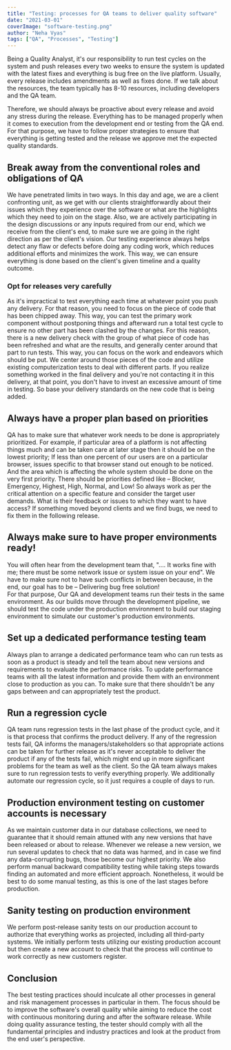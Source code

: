 ```yaml
---
title: "Testing: processes for QA teams to deliver quality software"
date: "2021-03-01"
coverImage: "software-testing.png"
author: "Neha Vyas"
tags: ["QA", "Processes", "Testing"]
---
```



Being a Quality Analyst, it's our responsibility to run test cycles on the system and push releases every two weeks to ensure the system is updated with the latest fixes and everything is bug free on the live platform. Usually, every release includes amendments as well as fixes done. If we talk about the resources, the team typically has 8-10 resources, including developers and the QA team.

Therefore, we should always be proactive about every release and avoid any stress during the release. Everything has to be managed properly when it comes to execution from the development end or testing from the QA end. For that purpose, we have to follow proper strategies to ensure that everything is getting tested and the release we approve met the expected quality standards.
  

## Break away from the conventional roles and obligations of QA 

We have penetrated limits in two ways. In this day and age, we are a client confronting unit, as we get with our clients straightforwardly about their issues which they experience over the software or what are the highlights which they need to join on the stage. Also, we are actively participating in the design discussions or any inputs required from our end, which we receive from the client's end, to make sure we are going in the right direction as per the client's vision.  Our testing experience always helps detect any flaw or defects before doing any coding work, which reduces additional efforts and minimizes the work. This way, we can ensure everything is done based on the client's given timeline and a quality outcome.

### Opt for releases very carefully

As it's impractical to test everything each time at whatever point you push any delivery. For that reason, you need to focus on the piece of code that has been chipped away. This way, you can test the primary work component without postponing things and afterward run a total test cycle to ensure no other part has been clashed by the changes. For this reason, there is a new delivery check with the group of what piece of code has been refreshed and what are the results, and generally center around that part to run tests. This way, you can focus on the work and endeavors which should be put. We center around those pieces of the code and utilize existing computerization tests to deal with different parts. If you realize something worked in the final delivery and you're not contacting it in this delivery, at that point, you don't have to invest an excessive amount of time in testing. So base your delivery standards on the new code that is being added.


## Always have a proper plan based on priorities  

QA has to make sure that whatever work needs to be done is appropriately prioritized. For example, if particular area of a platform is not affecting things much and can be taken care at later stage then it should be on the lowest priority; If less than one percent of our users are on a particular browser, issues specific to that browser stand out enough to be noticed.  And the area which is affecting the whole system should be done on the very first priority. There should be priorities defined like – Blocker, Emergency, Highest, High, Normal, and Low!  So always work as per the critical attention on a specific feature and consider the target user demands. What is their feedback or issues to which they want to have access? If something moved beyond clients and we find bugs, we need to fix them in the following release.

  

## Always make sure to have proper environments ready!

You will often hear from the development team that, "…. It works fine with me; there must be some network issue or system issue on your end". We have to make sure not to have such conflicts in between because, in the end, our goal has to be – Delivering bug free solution!  
For that purpose, Our QA and development teams run their tests in the same environment. As our builds move through the development pipeline, we should test the code under the production environment to build our staging environment to simulate our customer's production environments.

  
## Set up a dedicated performance testing team

Always plan to arrange a dedicated performance team who can run tests as soon as a product is steady and tell the team about new versions and requirements to evaluate the performance risks. 
To update performance teams with all the latest information and provide them with an environment close to production as you can. To make sure that there shouldn't be any gaps between and can appropriately test the product. 


## Run a regression cycle

QA team runs regression tests in the last phase of the product cycle, and it is that process that confirms the product delivery. If any of the regression tests fail, QA informs the managers/stakeholders so that appropriate actions can be taken for further release as it's never acceptable to deliver the product if any of the tests fail, which might end up in more significant problems for the team as well as the client. So the QA team always makes sure to run regression tests to verify everything properly. 
We additionally automate our regression cycle, so it just requires a couple of days to run.


## Production environment testing on customer accounts is necessary 

As we maintain customer data in our database collections, we need to guarantee that it should remain attuned with any new versions that have been released or about to release. Whenever we release a new version, we run several updates to check that no data was harmed, and in case we find any data-corrupting bugs, those become our highest priority. We also perform manual backward compatibility testing while taking steps towards finding an automated and more efficient approach. Nonetheless, it would be best to do some manual testing, as this is one of the last stages before production.

## Sanity testing on production environment 

We perform post-release sanity tests on our production account to authorize that everything works as projected, including all third-party systems. We initially perform tests utilizing our existing production account but then create a new account to check that the process will continue to work correctly as new customers register.

## Conclusion

The best testing practices should inculcate all other processes in general and risk management processes in particular in them. The focus should be to improve the software's overall quality while aiming to reduce the cost with continuous monitoring during and after the software release. While doing quality assurance testing, the tester should comply with all the fundamental principles and industry practices and look at the product from the end user's perspective.
